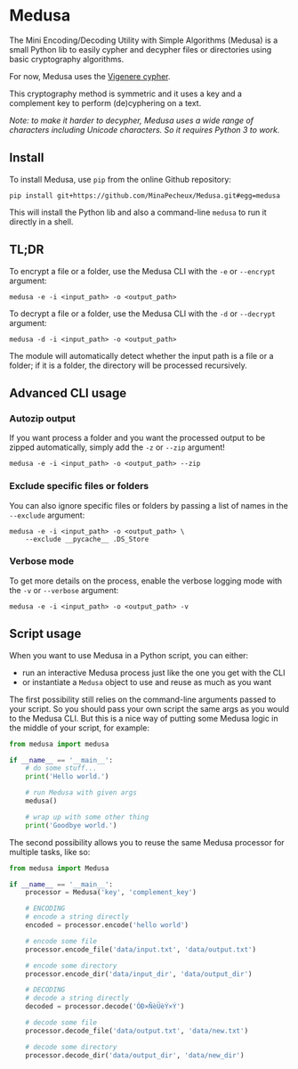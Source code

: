 # Medusa

The Mini Encoding/Decoding Utility with Simple Algorithms (Medusa) is a small Python lib to easily cypher and decypher files or directories using basic cryptography algorithms.

For now, Medusa uses the [Vigenere cypher](https://en.wikipedia.org/wiki/Vigen%C3%A8re_cipher).

This cryptography method is symmetric and it uses a key and a complement key to perform (de)cyphering on a text.

_Note: to make it harder to decypher, Medusa uses a wide range of characters including Unicode characters. So it requires Python 3 to work._

## Install

To install Medusa, use `pip` from the online Github repository:

```
pip install git+https://github.com/MinaPecheux/Medusa.git#egg=medusa
```

This will install the Python lib and also a command-line `medusa` to run it directly in a shell.

## TL;DR

To encrypt a file or a folder, use the Medusa CLI with the `-e` or `--encrypt` argument:

```
medusa -e -i <input_path> -o <output_path>
```

To decrypt a file or a folder, use the Medusa CLI with the `-d` or `--decrypt` argument:

```
medusa -d -i <input_path> -o <output_path>
```

The module will automatically detect whether the input path is a file or a folder; if it is a folder, the directory will be processed recursively.

## Advanced CLI usage

### Autozip output

If you want process a folder and you want the processed output to be zipped automatically, simply add the `-z` or `--zip` argument!

```
medusa -e -i <input_path> -o <output_path> --zip
```

### Exclude specific files or folders

You can also ignore specific files or folders by passing a list of names in the `--exclude` argument:

```
medusa -e -i <input_path> -o <output_path> \
    --exclude __pycache__ .DS_Store
```

### Verbose mode

To get more details on the process, enable the verbose logging mode with the `-v` or `--verbose` argument:

```
medusa -e -i <input_path> -o <output_path> -v
```

## Script usage

When you want to use Medusa in a Python script, you can either:

- run an interactive Medusa process just like the one you get with the CLI
- or instantiate a `Medusa` object to use and reuse as much as you want

The first possibility still relies on the command-line arguments passed to your script. So you should pass your own script the same args as you would to the Medusa CLI. But this is a nice way of putting some Medusa logic in the middle of your script, for example:

```py
from medusa import medusa

if __name__ == '__main__':
    # do some stuff...
    print('Hello world.')

    # run Medusa with given args
    medusa()

    # wrap up with some other thing
    print('Goodbye world.')
```

The second possibility allows you to reuse the same Medusa processor for multiple tasks, like so:

```py
from medusa import Medusa

if __name__ == '__main__':
    processor = Medusa('key', 'complement_key')

    # ENCODING
    # encode a string directly
    encoded = processor.encode('hello world')

    # encode some file
    processor.encode_file('data/input.txt', 'data/output.txt')

    # encode some directory
    processor.encode_dir('data/input_dir', 'data/output_dir')

    # DECODING
    # decode a string directly
    decoded = processor.decode('ÓÐ×ÑèÜèÝ×Ý')

    # decode some file
    processor.decode_file('data/output.txt', 'data/new.txt')

    # decode some directory
    processor.decode_dir('data/output_dir', 'data/new_dir')
```
